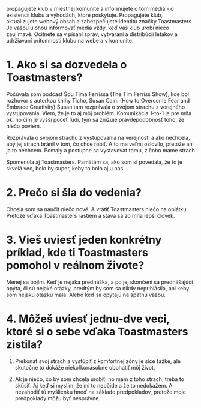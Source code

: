 propagujete klub v miestnej komunite a informujete o tom médiá - o existencii klubu a výhodách, ktoré poskytuje. 
Propagujete klub, aktualizujete webový obsah a zabezpečujete identitu značky Toastmasters
Je vašou úlohou informovať médiá vždy, keď váš klub urobí niečo zaujímavé.
Ocitnete sa v písaní správ, vytváraní a distribúcii letákov a udržiavaní prítomnosti klubu na webe a v komunite.

# 1. Ako si sa dozvedela o Toastmasters?
Počúvala som podcast Šou Tima Ferrissa (The Tim Ferriss Show), kde bol rozhovor s autorkou knihy Ticho, Susan Cain. (How to Overcome Fear and Embrace Creativity)
Susan tam rozprávala o svojom strachu z verejného vystupovania. Viem, že je to aj môj problém. Komunikácia 1-to-1 je pre mňa ok, no čím je vyšší počeť ľudí, tým sa znižuje pravdepodobnosť toho, že niečo poviem.

Rozprávala o svojom strachu z vystupovania na verejnosti a ako nechcela, aby jej strach bránil v tom, čo chce robiť. A to ma veľmi oslovilo, pretože ani ja to nechcem.
Pomaly a postupne sa vystavovať tomu, z čoho máme strach

 Spomenula aj Toastmasters. Pamätám sa, ako som si povedala, že to je skvelá vec, bolo by super, keby to bolo aj u nás.

# 2. Prečo si šla do vedenia?
Chcela som sa naučiť niečo nové. A vrátiť Toastmasters niečo na oplátku. Pretože vďaka Toastmasters rastiem a stáva sa zo mňa lepší človek.

# 3. Vieš uviesť jeden konkrétny príklad, kde ti Toastmasters pomohol v reálnom živote?
Menej sa bojím. 
Keď je nejaká prednáška, a po jej skončení sa prednášajúci opýta, či sú nejaké otázky, predtým by som sa nikdy neprihlásila, ani keby som nejakú otázku mala.
Alebo keď sa opýtajú na spätnú väzbu.

# 4. Môžeš uviesť jednu-dve veci, ktoré si o sebe vďaka Toastmasters zistila?
1. Prekonať svoj strach a vystúpiť z komfortnej zóny je síce ťažké, ale skutočne to dokáže niekoľkonásobne obohatiť môj život.

2. Ak je niečo, čo by som chcela urobiť, no mám z toho strach, treba to skúsiť. Aj keď si myslím, že mi to nepôjde a že to nedokážem. A nezahodiť tú myšlienku hneď na základe predpokladov, pretože moje predpoklady môžu byť nesprávne.
